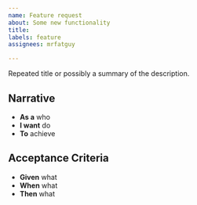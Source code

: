 ```yaml
---
name: Feature request
about: Some new functionality
title: 
labels: feature
assignees: mrfatguy

---
```


Repeated title or possibly a summary of the description.

## Narrative

- **As a** who
- **I want** do
- **To** achieve

## Acceptance Criteria

- **Given** what
- **When** what
- **Then** what
